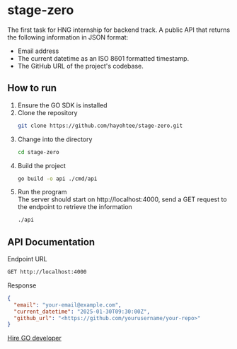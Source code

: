 # stage-zero
The first task for HNG internship for backend track. 
A public API that returns the following information in JSON format:
- Email address
- The current datetime as an ISO 8601 formatted timestamp.
- The GitHub URL of the project's codebase.

## How to run
1. Ensure the GO SDK is installed
2. Clone the repository
   ```bash
   git clone https://github.com/hayohtee/stage-zero.git
   ```
3. Change into the directory
   ```bash
   cd stage-zero
   ```
4. Build the project
   ```bash
   go build -o api ./cmd/api
   ```
5. Run the program\
   The server should start on http://localhost:4000, send a GET request to the endpoint to retrieve the information
   ```bash
   ./api
   ```

## API Documentation
Endpoint URL
```bash
GET http://localhost:4000
```
Response
```json
{
  "email": "your-email@example.com",
  "current_datetime": "2025-01-30T09:30:00Z",
  "github_url": "<https://github.com/yourusername/your-repo>"
}
```

[Hire GO developer](https://hng.tech/hire/golang-developers)
